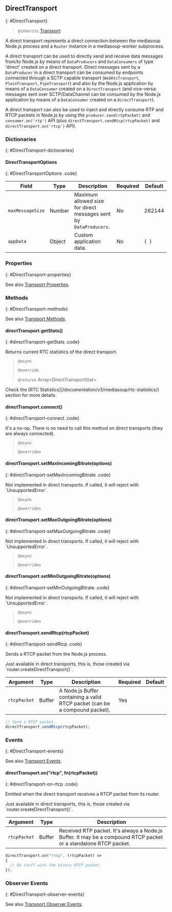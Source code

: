 ## DirectTransport
{: #DirectTransport}

<section markdown="1">

> `@inherits` [Transport](#Transport)

A direct transport represents a direct connection between the mediasoup Node.js process and a `Router` instance in a mediasoup-worker subprocess.

A direct transport can be used to directly send and receive data messages from/to Node.js by means of `DataProducers` and `DataConsumers` of type 'direct' created on a direct transport. Direct messages sent by a `DataProducer` in a direct transport can be consumed by endpoints connected through a SCTP capable transport (`WebRtcTransport`, `PlainTransport`, `PipeTransport`) and also by the Node.js application by means of a `DataConsumer` created on a `DirectTransport` (and vice-versa: messages sent over SCTP/DataChannel can be consumed by the Node.js application by means of a `DataConsumer` created on a `DirectTransport`).

A direct transport can also be used to inject and directly consume RTP and RTCP packets in Node.js by using the `producer.send(rtpPacket)` and `consumer.on('rtp')` API (plus `directTransport.sendRtcp(rtcpPacket)` and `directTransport.on('rtcp')` API).

</section>


### Dictionaries
{: #DirectTransport-dictionaries}

<section markdown="1">

#### DirectTransportOptions
{: #DirectTransportOptions .code}

<div markdown="1" class="table-wrapper L3">

Field         | Type    | Description   | Required | Default
------------- | ------- | ------------- | -------- | ---------
`maxMessageSize` | Number | Maximum allowed size for direct messages sent by `DataProducers`. | No | 262144
`appData`     | Object  | Custom application data. | No | `{ }`

</div>

</section>


### Properties
{: #DirectTransport-properties}

<section markdown="1">

See also [Transport Properties](#Transport-properties).

</section>


### Methods
{: #DirectTransport-methods}

<section markdown="1">

See also [Transport Methods](#Transport-methods).

#### directTransport.getStats()
{: #directTransport-getStats .code}

Returns current RTC statistics of the direct transport.

> `@async`
> 
> `@override`
> 
> `@returns` Array&lt;DirectTransportStat&gt;

<div markdown="1" class="note">
Check the [RTC Statistics](/documentation/v3/mediasoup/rtc-statistics/) section for more details.
</div>

#### directTransport.connect()
{: #directTransport-connect .code}

It's a no-op. There is no need to call this method on direct transports (they are always connected).

> `@async`
> 
> `@overrides`

#### directTransport.setMaxIncomingBitrate(options)
{: #directTransport-setMaxIncomingBitrate .code}

<div markdown="1" class="note warn">
Not implemented in direct transports. If called, it will reject with `UnsupportedError`.
</div>

> `@async`
> 
> `@overrides`

#### directTransport.setMaxOutgoingBitrate(options)
{: #directTransport-setMaxOutgoingBitrate .code}

<div markdown="1" class="note warn">
Not implemented in direct transports. If called, it will reject with `UnsupportedError`.
</div>

> `@async`
> 
> `@overrides`

#### directTransport.setMinOutgoingBitrate(options)
{: #directTransport-setMinOutgoingBitrate .code}

<div markdown="1" class="note warn">
Not implemented in direct transports. If called, it will reject with `UnsupportedError`.
</div>

> `@async`
> 
> `@overrides`

</section>

#### directTransport.sendRtcp(rtcpPacket)
{: #directTransport-sendRtcp .code}

Sends a RTCP packet from the Node.js process.

<div markdown="1" class="note">
Just available in direct transports, this is, those created via `router.createDirectTransport()`.
</div>

<div markdown="1" class="table-wrapper L3">

Argument  | Type    | Description | Required | Default 
--------- | ------- | ----------- | -------- | ----------
`rtcpPacket` | Buffer | A Node.js Buffer containing a valid RTCP packet (can be a compound packet). | Yes |

</div>

```javascript
// Send a RTCP packet.
directTransport.sendRtcp(rtcpPacket);
```

</section>


### Events
{: #DirectTransport-events}

<section markdown="1">

See also [Transport Events](#Transport-events).

#### directTransport.on("rtcp", fn(rtcpPacket))
{: #directTransport-on-rtcp .code}

Emitted when the direct transport receives a RTCP packet from its router.

<div markdown="1" class="note">
Just available in direct transports, this is, those created via `router.createDirectTransport()`.
</div>

<div markdown="1" class="table-wrapper L3">

Argument    | Type    | Description   
----------- | ------- | ----------------
`rtcpPacket` | Buffer  | Received RTP packet. It's always a Node.js Buffer. It may be a compound RTCP packet or a standalone RTCP packet.

</div>

```javascript
directTransport.on("rtcp", (rtcpPacket) =>
{
  // Do stuff with the binary RTCP packet.
});
```

</section>


### Observer Events
{: #DirectTransport-observer-events}

<section markdown="1">

See also [Transport Observer Events](#Transport-observer-events).

</section>
